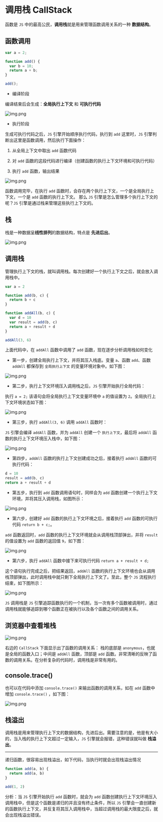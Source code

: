 # 调用栈 CallStack

函数是 `JS` 中的最高公民，**调用栈**就是用来管理函数调用关系的一种 **数据结构**。

## 函数调用

```js
var a = 2;

function add() {
  var b = 10;
  return a + b;
}

add();
```

* 编译阶段

编译结束后会生成：**全局执行上下文** 和 **可执行代码**

![img.png](img/callstack/img.png)

* 执行阶段

生成可执行代码之后，`JS` 引擎开始顺序执行代码，执行到 `add` 这里时，`JS` 引擎判断出这里是函数调用，然后执行下面操作：

1. 从全局上下文中取出 `add` 函数代码

2. 对 `add` 函数的这段代码进行编译（创建函数的执行上下文环境和可执行代码）

3. 执行 `add` 函数，输出结果

![img.png](img/callstack/img_1.png)

函数调用完毕，在执行 `add` 函数时，会存在两个执行上下文，一个是全局执行上下文，一个是 `add` 函数的执行上下文。
那么 `JS` 引擎是怎么管理多个执行上下文的呢？`JS` 引擎是通过栈来管理这些执行上下文的。

## 栈

栈是一种数据呈**线性排列**的数据结构，特点是 **先进后出**。

![img.png](img/callstack/img_2.png)

## 调用栈

管理执行上下文的栈，就叫调用栈。每次创建好一个执行上下文之后，就会放入调用栈中。

```js
var a = 2

function add(b, c) {
  return b + c
}

function addAll(b, c) {
  var d = 10
  var result = add(b, c)
  return a + result + d
}

addAll(3, 6)
```

上面代码中，在 `addAll` 函数中调用了 `add` 函数，现在逐步分析调用栈如何变化

* 第一步，创建全局执行上下文，并将其压入栈底。变量 `a`、函数 `add`、函数 `addAll` 都保存到 `全局执行上下文` 的变量环境对象中。如下图：

![img.png](img/callstack/img_3.png)

* 第二步，执行上下文环境压入调用栈之后，`JS` 引擎开始执行全局代码：

执行 `a = 2;` 该语句会将全局执行上下文变量环境中 `a` 的值设置为 `2`。全局执行上下文环境状态如下图：

![img.png](img/callstack/img_4.png)

* 第三步，执行 `addAll(3, 6)` 调用 `addAll` 函数时：

`JS` 引擎会编译 `addAll` 函数，并为 `addAll` 创建一个 `执行上下文`，最后将 `addAll` 函数的执行上下文环境压入栈中，如下图：

![img.png](img/callstack/img_5.png)

* 第四步，`addAll` 函数的执行上下文创建成功之后，接着执行 `addAll` 函数的可执行代码：

```js
d = 10
result = add(b, c)
return a + result + d
```

* 第五步，执行到 `add` 函数调用语句时，同样会为 `add` 函数创建一个执行上下文环境，并将其压入调用栈，如图所示：

![img.png](img/callstack/img_6.png)

* 第六步，创建好 `add` 函数的执行上下文环境之后，接着执行 `add` 函数的可执行代码 `return b + c;`。

`add` 函数返回时，`add` 函数的执行上下文环境就会从调用栈顶部弹出，并将 `result` 的值设置为 `add` 函数的返回值 `9`，如下图：

![img.png](img/callstack/img_7.png)

* 第六步，执行 `addAll` 函数中接下来可执行代码 `return a + result + d;`

这个语句执行完成之后，把结果返回，`addAll` 函数的执行上下文环境也会从调用栈顶部弹出，此时调用栈中就只剩下全局执行上下文了。至此，整个 `JS` 流程执行结束，如下图所示：

![img.png](img/callstack/img_8.png)

`JS` 调用栈是 `JS` 引擎追踪函数执行的一个机制，当一次有多个函数被调用时，通过调用栈就能够追踪到哪个函数正在被执行以及各个函数之间的调用关系。


## 浏览器中查看堆栈

![img.png](img/callstack/img_9.png)

右边的 `CallStack` 下面显示出了函数的调用关系：
栈的底部是 `anonymous`，也就是全局的函数入口；中间是 `addAll` 函数，顶部是 `add` 函数。非常清晰的反映了函数的调用关系。在分析复杂的代码时，调用栈是非常有用的。

## console.trace()

也可以在代码中添加 `console.trace()` 来输出函数的调用关系，如在 `add` 函数中增加 `console.trace()` ，如下图：

![img.png](img/callstack/img_10.png)

## 栈溢出

调用栈是用来管理执行上下文的数据结构，先进后出。需要注意的是，他是有大小的，当入栈的执行上下文超过一定输入，`JS` 引擎就会报错，这种错误就叫做 **栈溢出**。

---
递归函数，很容易出现栈溢出，如下代码，当执行时就会出现栈溢出情况
```js
function add(a, b) {
  return add(a, b)
}

add(1, 2)
```

分析：当 `JS` 引擎开始执行 `add` 函数时，就会为 `add` 函数创建执行上下文环境压入调用栈中，但是这个函数是递归的并且没有终止条件，所以 `JS` 引擎会一直创建新的函数执行上下文，并反复将其压入调用栈中，当超过调用栈的最大限度之后，就会出现栈溢出错误。










